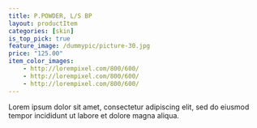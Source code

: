 ```yaml
---
title: P.POWDER, L/S BP
layout: productItem
categories: [skin]
is_top_pick: true
feature_image: /dummypic/picture-30.jpg
price: "125.00"
item_color_images:
    - http://lorempixel.com/800/600/
    - http://lorempixel.com/800/600/
    - http://lorempixel.com/800/600/
---
```


Lorem ipsum dolor sit amet, consectetur adipiscing elit, sed do eiusmod tempor incididunt ut labore et dolore magna aliqua.
